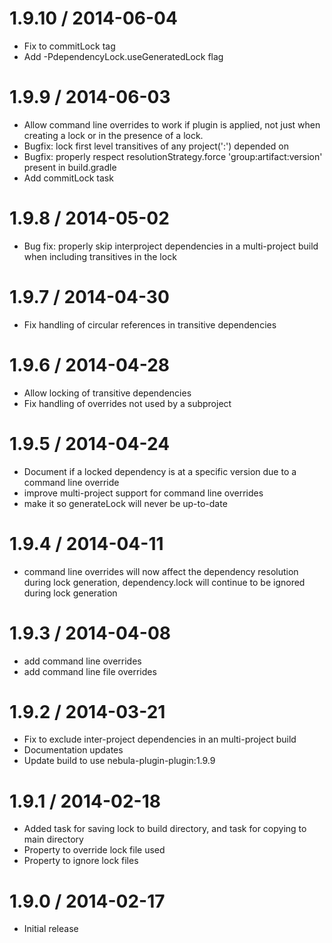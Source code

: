 1.9.10 / 2014-06-04
===================

* Fix to commitLock tag
* Add -PdependencyLock.useGeneratedLock flag

1.9.9 / 2014-06-03
==================

* Allow command line overrides to work if plugin is applied, not just when creating a lock or in the presence of a lock.
* Bugfix: lock first level transitives of any project(':<project>') depended on
* Bugfix: properly respect resolutionStrategy.force 'group:artifact:version' present in build.gradle
* Add commitLock task

1.9.8 / 2014-05-02
==================

* Bug fix: properly skip interproject dependencies in a multi-project build when including transitives in the lock

1.9.7 / 2014-04-30
==================

* Fix handling of circular references in transitive dependencies

1.9.6 / 2014-04-28
==================

* Allow locking of transitive dependencies
* Fix handling of overrides not used by a subproject

1.9.5 / 2014-04-24
==================

* Document if a locked dependency is at a specific version due to a command line override
* improve multi-project support for command line overrides
* make it so generateLock will never be up-to-date

1.9.4 / 2014-04-11
==================

* command line overrides will now affect the dependency resolution during lock generation, dependency.lock will continue to be ignored during lock generation

1.9.3 / 2014-04-08
==================

* add command line overrides
* add command line file overrides

1.9.2 / 2014-03-21
==================

* Fix to exclude inter-project dependencies in an multi-project build
* Documentation updates
* Update build to use nebula-plugin-plugin:1.9.9

1.9.1 / 2014-02-18
==================

* Added task for saving lock to build directory, and task for copying to main directory
* Property to override lock file used
* Property to ignore lock files

1.9.0 / 2014-02-17
==================

* Initial release
